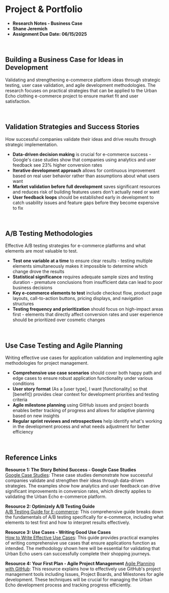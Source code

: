 # Project & Portfolio

- **Research Notes - Business Case**
- **Shane Jeremich**
- **Assignment Due Date: 06/15/2025**

<br>

## Building a Business Case for Ideas in Development

Validating and strengthening e-commerce platform ideas through strategic testing, user case validation, and agile development methodologies. The research focuses on practical strategies that can be applied to the Urban Echo clothing e-commerce project to ensure market fit and user satisfaction.

<br>

## Validation Strategies and Success Stories

How successful companies validate their ideas and drive results through strategic implementation.

- **Data-driven decision making** is crucial for e-commerce success - Google's case studies show that companies using analytics and user feedback see 23% higher conversion rates
- **Iterative development approach** allows for continuous improvement based on real user behavior rather than assumptions about what users want
- **Market validation before full development** saves significant resources and reduces risk of building features users don't actually need or want
- **User feedback loops** should be established early in development to catch usability issues and feature gaps before they become expensive to fix

<br>

## A/B Testing Methodologies

Effective A/B testing strategies for e-commerce platforms and what elements are most valuable to test.

- **Test one variable at a time** to ensure clear results - testing multiple elements simultaneously makes it impossible to determine which change drove the results
- **Statistical significance** requires adequate sample sizes and testing duration - premature conclusions from insufficient data can lead to poor business decisions
- **Key e-commerce elements to test** include checkout flow, product page layouts, call-to-action buttons, pricing displays, and navigation structures
- **Testing frequency and prioritization** should focus on high-impact areas first - elements that directly affect conversion rates and user experience should be prioritized over cosmetic changes

<br>

## Use Case Testing and Agile Planning

Writing effective use cases for application validation and implementing agile methodologies for project management.

- **Comprehensive use case scenarios** should cover both happy path and edge cases to ensure robust application functionality under various conditions
- **User story format** (As a [user type], I want [functionality] so that [benefit]) provides clear context for development priorities and testing criteria
- **Agile milestone planning** using GitHub issues and project boards enables better tracking of progress and allows for adaptive planning based on new insights
- **Regular sprint reviews and retrospectives** help identify what's working in the development process and what needs adjustment for better efficiency

<br>

## Reference Links

**Resource 1: The Story Behind Success - Google Case Studies**  
[Google Case Studies](https://www.thinkwithgoogle.com/): These case studies demonstrate how successful companies validate and strengthen their ideas through data-driven strategies. The examples show how analytics and user feedback can drive significant improvements in conversion rates, which directly applies to validating the Urban Echo e-commerce platform.

**Resource 2: Optimizely A/B Testing Guide**  
[A/B Testing Guide for E-commerce](https://www.optimizely.com/optimization-glossary/ab-testing/): This comprehensive guide breaks down the fundamentals of A/B testing specifically for e-commerce, including what elements to test first and how to interpret results effectively.

**Resource 3: Use Cases - Writing Good Use Cases**  
[How to Write Effective Use Cases](https://www.usability.gov/how-to-and-tools/methods/use-cases.html): This guide provides practical examples of writing comprehensive use cases that ensure applications function as intended. The methodology shown here will be essential for validating that Urban Echo users can successfully complete their shopping journeys.

**Resource 4: Your First Plan - Agile Project Management**
[Agile Planning with GitHub](https://docs.github.com/en/issues/planning-and-tracking-with-projects): This resource explains how to effectively use GitHub's project management tools including Issues, Project Boards, and Milestones for agile development. These techniques will be crucial for managing the Urban Echo development process and tracking progress efficiently.
